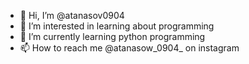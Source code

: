 - 👋 Hi, I’m @atanasov0904
- 👀 I’m interested in learning about programming
- 🌱 I’m currently learning python programming
- 📫 How to reach me @atanasow_0904_ on instagram

<!---
atanasov0904/atanasov0904 is a ✨ special ✨ repository because its `README.md` (this file) appears on your GitHub profile.
You can click the Preview link to take a look at your changes.
--->
